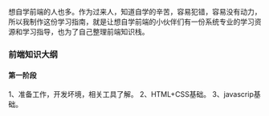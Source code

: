 <P>
想自学前端的人也多。作为过来人，知道自学的辛苦，容易犯错，容易没有动力，所以我制作这份学习指南，就是让想自学前端的小伙伴们有一份系统专业的学习资源和学习指导，也为了自己整理前端知识栈。
</P>

<h3>前端知识大纲</h3>

<h4>第一阶段</h4>
1、准备工作，开发坏境，相关工具了解。
2、HTML+CSS基础。
3、javascrip基础。
